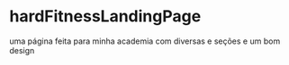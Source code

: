 # hardFitnessLandingPage
 uma página feita para minha academia com diversas e seções e um bom design
